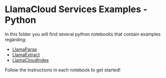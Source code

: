 # LlamaCloud Services Examples - Python

In this folder you will find several python notebooks that contain examples regarding:

- [LlamaParse](./parse/)
- [LlamaExtract](./extract/)
- [LlamaCloudIndex](./index/)

Follow the instructions in each notebook to get started!
